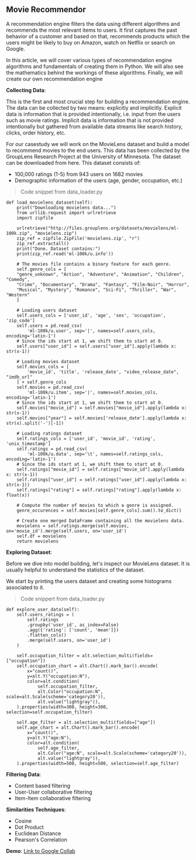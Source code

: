 ## Movie Recommendor

A recommendation engine filters the data using different algorithms and recommends the most relevant items to users. It first captures the past behavior of a customer and based on that, recommends products which the users might be likely to buy on Amazon, watch on Netflix or search on Google.

In this article, we will cover various types of recommendation engine algorithms and fundamentals of creating them in Python. We will also see the mathematics behind the workings of these algorithms. Finally, we will create our own recommendation engine

**Collecting Data**:

This is the first and most crucial step for building a recommendation engine. The data can be collected by two means: explicitly and implicitly. Explicit data is information that is provided intentionally, i.e. input from the users such as movie ratings. Implicit data is information that is not provided intentionally but gathered from available data streams like search history, clicks, order history, etc.

For our casestudy we will work on the MovieLens dataset and build a model to recommend movies to the end users. This data has been collected by the GroupLens Research Project at the University of Minnesota. The dataset can be downloaded from here. This dataset consists of:
* 100,000 ratings (1-5) from 943 users on 1682 movies
* Demographic information of the users (age, gender, occupation, etc.)


> Code snippet from data_loader.py
```
def load_movielens_dataset(self):
    print("Downloading movielens data...")
    from urllib.request import urlretrieve
    import zipfile

    urlretrieve("http://files.grouplens.org/datasets/movielens/ml-100k.zip", "movielens.zip")
    zip_ref = zipfile.ZipFile('movielens.zip', "r")
    zip_ref.extractall()
    print("Done. Dataset contains:")
    print(zip_ref.read('ml-100k/u.info'))

    # The movies file contains a binary feature for each genre.
    self.genre_cols = [
    "genre_unknown", "Action", "Adventure", "Animation", "Children", "Comedy",
    "Crime", "Documentary", "Drama", "Fantasy", "Film-Noir", "Horror",
    "Musical", "Mystery", "Romance", "Sci-Fi", "Thriller", "War", "Western"
    ]

    # Loading users dataset
    self.users_cols = ['user_id', 'age', 'sex', 'occupation', 'zip_code']
    self.users = pd.read_csv(
        'ml-100k/u.user', sep='|', names=self.users_cols, encoding='latin-1')
    # Since the ids start at 1, we shift them to start at 0.
    self.users["user_id"] = self.users["user_id"].apply(lambda x: str(x-1))

    # Loading movies dataset
    self.movies_cols = [
        'movie_id', 'title', 'release_date', "video_release_date", "imdb_url"
    ] + self.genre_cols
    self.movies = pd.read_csv(
        'ml-100k/u.item', sep='|', names=self.movies_cols, encoding='latin-1')
    # Since the ids start at 1, we shift them to start at 0.
    self.movies["movie_id"] = self.movies["movie_id"].apply(lambda x: str(x-1))
    self.movies["year"] = self.movies['release_date'].apply(lambda x: str(x).split('-')[-1])

    # Loading ratings dataset
    self.ratings_cols = ['user_id', 'movie_id', 'rating', 'unix_timestamp']
    self.ratings = pd.read_csv(
        'ml-100k/u.data', sep='\t', names=self.ratings_cols, encoding='latin-1')
    # Since the ids start at 1, we shift them to start at 0.
    self.ratings["movie_id"] = self.ratings["movie_id"].apply(lambda x: str(x-1))
    self.ratings["user_id"] = self.ratings["user_id"].apply(lambda x: str(x-1))
    self.ratings["rating"] = self.ratings["rating"].apply(lambda x: float(x))

    # Compute the number of movies to which a genre is assigned.
    genre_occurences = self.movies[self.genre_cols].sum().to_dict()

    # Create one merged DataFrame containing all the movielens data.
    movielens = self.ratings.merge(self.movies, on='movie_id').merge(self.users, on='user_id')
    self.df = movielens
    return movielens
```

**Exploring Dataset**:

Before we dive into model building, let's inspect our MovieLens dataset. It is usually helpful to understand the statistics of the dataset.

We start by printing the users dataset and creating some histograms associated to it.

> Code snippert from data_loader.py
```
def explore_user_data(self):
    self.users_ratings = (
        self.ratings
        .groupby('user_id', as_index=False)
        .agg({'rating': ['count', 'mean']})
        .flatten_cols()
        .merge(self.users, on='user_id')
    )

    self.occupation_filter = alt.selection_multi(fields=["occupation"])
    self.occupation_chart = alt.Chart().mark_bar().encode(
        x="count()",
        y=alt.Y("occupation:N"),
        color=alt.condition(
            self.occupation_filter,
            alt.Color("occupation:N", scale=alt.Scale(scheme='category20')),
            alt.value("lightgray")),
    ).properties(width=300, height=300, selection=self.occupation_filter)

    self.age_filter = alt.selection_multi(fields=["age"])
    self.age_chart = alt.Chart().mark_bar().encode(
        x="count()",
        y=alt.Y("age:N"),
        color=alt.condition(
            self.age_filter,
            alt.Color("age:N", scale=alt.Scale(scheme='category20')),
            alt.value("lightgray")),
    ).properties(width=500, height=500, selection=self.age_filter)
```

**Filtering Data**:
* Content based filtering
* User-User collaborative filtering
* Item-Item collaborative filtering

**Similarities Techniques**:
* Cosine
* Dot Product
* Euclidean Distance
* Pearson's Correlation

**Demo**:
[Link to Google Collab](https://colab.research.google.com/drive/1NiZueMUlvaUzn0yzuIZOZPT3hC4gLRws)
